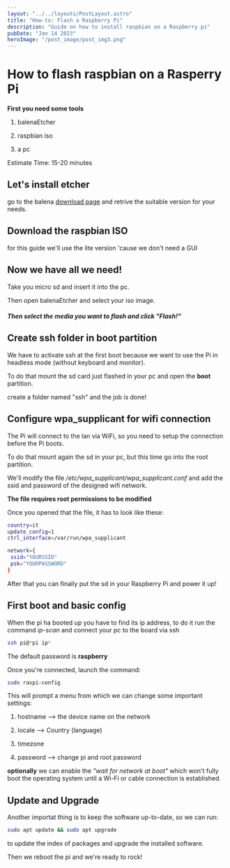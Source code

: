 ```yaml
---
layout: "../../layouts/PostLayout.astro"
title: "How-to: Flash a Raspberry Pi"
description: "Guide on how to install raspbian on a Raspberry pi"
pubDate: "Jan 14 2023"
heroImage: "/post_image/post_img3.png"
---
```

# How to flash raspbian on a Rasperry Pi

**First you need some tools**

1. balenaEtcher

2. raspbian iso

3. a pc

Estimate Time: 15-20 minutes

## Let's install etcher

go to the balena [download page](https://www.balena.io/etcher/) and retrive the
suitable version for your needs.
<!-- ![1](https://github.com/filippo-ferrando/howToFlashARaspberry/blob/master/assets/1.png) -->

## Download the raspbian ISO

for this guide we'll use the lite version 'cause we don't need a GUI
<!-- ![2](https://github.com/filippo-ferrando/howToFlashARaspberry/blob/master/assets/2.png) -->

## Now we have all we need!

Take you micro sd and insert it into the pc.

Then open balenaEtcher and select your iso image.
<!-- ![3](https://github.com/filippo-ferrando/howToFlashARaspberry/blob/master/assets/3.png) -->

##### Then select the media you want to flash and click "Flash!"

## Create ssh folder in boot partition

We have to activate ssh at the first boot because we want to use the Pi in
headless mode (without keyboard and monitor).

To do that mount the sd card just flashed in your pc and open the **boot**
partition.

create a folder named "ssh" and the job is done!

## Configure wpa_supplicant for wifi connection

The Pi will connect to the lan via WiFi, so you need to setup the connection
before the Pi boots.

To do that mount again the sd in your pc, but this time go into the root
partition.

We'll modify the file _/etc/wpa_supplicant/wpa_supplicant.conf_ and add the ssid
and password of the designed wifi network.

**The file requires root permissions to be modified**

Once you opened that the file, it has to look like these:

```bash
country=it
update_config=1
ctrl_interface=/var/run/wpa_supplicant

network={
 ssid="YOURSSID"
 psk="YOURPASSWORD"
}
```

After that you can finally put the sd in your Raspberry Pi and power it up!

## First boot and basic config

When the pi ha booted up you have to find its ip address, to do it run the
command _ip-scan_ and connect your pc to the board via ssh

```bash
ssh pi@*pi ip*
```

The default password is **raspberry**

Once you're connected, launch the command:

```bash
sudo raspi-config
```

This will prompt a menu from which we can change some important settings:
<!-- ![4](https://github.com/filippo-ferrando/howToFlashARaspberry/blob/master/assets/4.png) -->

1. hostname --> the device name on the network

2. locale --> Country (language)

3. timezone

4. password --> change pi and root password

**optionally** we can enable the _"wait for network at boot"_ which won't fully
boot the operating system until a Wi-Fi or cable connection is established.

## Update and Upgrade

Another importat thing is to keep the software up-to-date, so we can run:

```bash
sudo apt update && sudo apt upgrade
```

to update the index of packages and upgrade the installed software.

Then we reboot the pi and we're ready to rock!